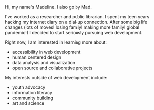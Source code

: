 Hi, my name's Madeline. I also go by Mad.

I've worked as a researcher and public librarian. I spent my teen years hacking my internet diary 
on a dial-up connection. After some big life changes (lots of moves! losing family! making 
more family! global pandemic!) I decided to start seriously pursuing web development.

Right now, I am interested in learning more about:
  * accessibility in web development
  * human centered design
  * data analysis and visualization
  * open source and collaborative projects

My interests outside of web development include:
  * youth advocacy
  * information literacy
  * community building
  * art and science

